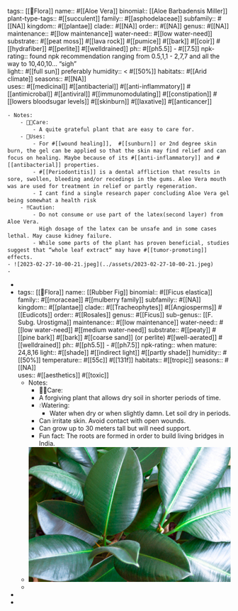 tags::  [[🌱Flora]] 
name::  #[[Aloe Vera]] 
binomial:: [[Aloe Barbadensis Miller]]
plant-type-tags:: #[[succulent]]
family:: #[[asphodelaceae]]
subfamily:: #[[NA]] 
kingdom:: #[[plantae]]
clade:: #[[NA]]
order:: #[[NA]]
genus:: #[[NA]]
maintenance:: #[[low maintenance]]
water-need:: #[[low water-need]]
substrate:: #[[peat moss]] #[[lava rock]] #[[pumice]] #[[bark]] #[[coir]] #[[hydrafiber]] #[[perlite]] #[[welldrained]]
ph:: #[[ph5.5]] - #[[7.5]]
npk-rating:: found npk recommendation ranging from 0.5,1,1 - 2,7,7 and all the way to 10,40,10… “sigh”  
light:: #[[full sun]] preferably 
humidity:: < #[[50%]] 
habitats::  #[[Arid climate]] 
seasons::  #[[NA]]   
uses::  #[[medicinal]] #[[antibacterial]] #[[anti-inflammatory]] #[[antimicrobal]] #[[antiviral]] #[[immunomodulating]] #[[constipation]] #[[lowers bloodsugar levels]] #[[skinburn]] #[[laxative]] #[[anticancer]]

	- Notes:
		- 🤲🏼Care:
			- A quite grateful plant that are easy to care for.
		- 🧪Uses:
			- For #[[wound healing]],  #[[sunburn]] or 2nd degree skin burn, the gel can be applied so that the skin may find relief and can focus on healing. Maybe because of its #[[anti-inflammatory]] and #[[antibacterial]] properties.
			- #[[Periodontitis]] is a dental affliction that results in sore, swollen, bleeding and/or recedings in the gums. Aleo Vera mouth was are used for treatment in relief or partly regeneration.
			- I cant find a single research paper concluding Aloe Vera gel being somewhat a health risk
		- ‼️Caution:
			- Do not consume or use part of the latex(second layer) from Aloe Vera.
			  High dosage of the latex can be unsafe and in some cases lethal. May cause kidney failure.
			- While some parts of the plant has proven beneficial, studies suggest that “whole leaf extract“ may have #[[tumor-promoting]] effects.
	- ![2023-02-27-10-00-21.jpeg](../assets/2023-02-27-10-00-21.jpeg)
	-
-
- tags::  [[🌱Flora]] 
  name::  [[Rubber Fig]]
  binomial:: #[[Ficus elastica]]
  family:: #[[moraceae]] #[[mulberry family]] 
  subfamily:: #[[NA]] 
  kingdom:: #[[plantae]]
  clade:: #[[Tracheophytes]] #[[Angiosperms]] #[[Eudicots]]
  order:: #[[Rosales]]
  genus:: #[[Ficus]]
  sub-genus:: [[F. Subg. Urostigma]]
  maintenance:: #[[low maintenance]]
  water-need:: #[[low water-need]] #[[medium water-need]]
  substrate:: #[[peaty]] #[[pine bark]] #[[bark]] #[[coarse sand]] (or perlite) #[[well-aerated]] #[[welldrained]]
  ph:: #[[ph5.5]] - #[[ph7.5]]
  npk-rating:: when mature: 24,8,16
  light:: #[[shade]] #[[indirect light]] #[[partly shade]]
  humidity:: #[[50%]]
  temperature:: #[[55c]] #[[131f]]
  habitats::  #[[tropic]]
  seasons::  #[[NA]]   
  uses::  #[[aesthetics]] #[[toxic]]
	- Notes:
		- 🤲🏼Care:
		- A forgiving plant that allows dry soil in shorter periods of time.
		- 💧Watering:
			- Water when dry or when slightly damn. Let soil dry in periods.
		- Can irritate skin. Avoid contact with open wounds.
		- Can grow up to 30 meters tall but will need support.
		- Fun fact: The roots are formed in order to build living bridges in India.
	- ![2023-02-20-00-19-51.jpeg](../assets/2023-02-20-00-19-51.jpeg)
	-
-
-